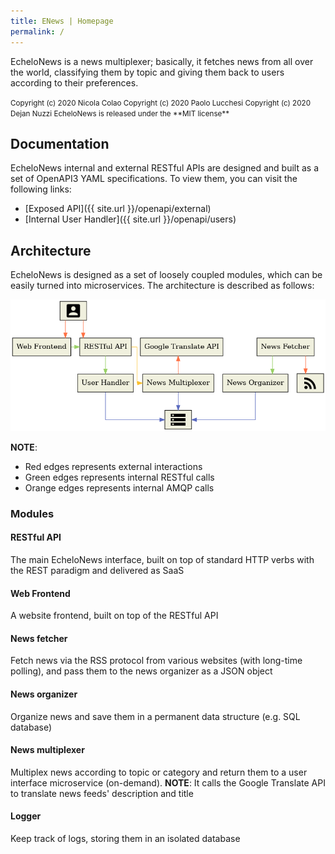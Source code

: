 ```yaml
---
title: ENews | Homepage
permalink: /
---
```


EcheloNews is a news multiplexer; basically, it fetches news from all over the
world, classifying them by topic and giving them back to users according to
their preferences.

<small>
Copyright (c) 2020 Nicola Colao  
Copyright (c) 2020 Paolo Lucchesi  
Copyright (c) 2020 Dejan Nuzzi  
EcheloNews is released under the **MIT license**
</small>

## Documentation

EcheloNews internal and external RESTful APIs are designed and built as a set
of OpenAPI3 YAML specifications. To view them, you can visit the following
links:

* [Exposed API]({{ site.url }}/openapi/external)
* [Internal User Handler]({{ site.url }}/openapi/users)

## Architecture

EcheloNews is designed as a set of loosely coupled modules, which can be easily
turned into microservices. The architecture is described as follows:

<p align="center">
  <img src="../architecture/architecture.png" />
</p>

**NOTE**:

* Red edges represents external interactions
* Green edges represents internal RESTful calls
* Orange edges represents internal AMQP calls

### Modules

#### RESTful API
The main EcheloNews interface, built on top of standard HTTP verbs with the
REST paradigm and delivered as SaaS

#### Web Frontend
A website frontend, built on top of the RESTful API

#### News fetcher
Fetch news via the RSS protocol from various websites (with long-time
polling), and pass them to the news organizer as a JSON object

#### News organizer
Organize news and save them in a permanent data structure (e.g. SQL database)

#### News multiplexer
Multiplex news according to topic or category and return them to a user
interface microservice (on-demand).
**NOTE**: It calls the Google Translate API to translate news feeds'
description and title

#### Logger
Keep track of logs, storing them in an isolated database
